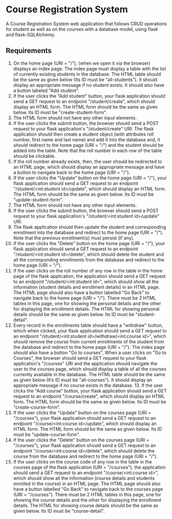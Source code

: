 # Course Registration System
A Course Registration System web application that follows CRUD operations for student as well as on the courses with a database model, using flask and flask-SQLAlchemy.

## Requirements
1. On the home page (URI = "/"), (when we open it via the browser) displays an index page. The index page must display a table with the list of currently existing students in the database. The HTML table should be the same as given below (Its ID must be "all-students"). It should display an appropriate message if no student exists. It should also have a button labeled "Add student".
2. If the user clicks the "Add student" button, your flask application should send a GET request to an endpoint "/student/create", which should display an HTML form. The
HTML form should be the same as given below. Its ID must be "create-student-form".
3. The HTML form should not have any other input elements.
4. If the user clicks the submit button, the browser should send a POST request to your flask application's "/student/create" URI. The flask application should then create a student object (with attributes roll number, first name and last name) and add it into the database and, it should redirect to the home page (URI = "/") and the student should be added into the table. Note that the roll number in each row of the table should be clickable.
5. If the roll number already exists, then, the user should be redirected to an HTML page, which should display an appropriate message and have a button to navigate back to the home page (URI = "/").
6. If the user clicks the "Update" button on the home page (URI = "/"), your flask application should send a GET request to an endpoint "/student/<int:student id>/update", which should display an HTML form. The HTML form should be the same as given below. Its ID must be "update-student-form".
7. The HTML form should not have any other input elements.
8. If the user clicks the submit button, the browser should send a POST request to your flask application's "/student/<int:student id>/update" URI.
9. The flask application should then update the student and corresponding enrollment into the database and redirect to the home page (URI = "/"). Note that the previous enrollment(s) must persist (if any).
10. If the user clicks the "Delete" button on the home page (URI = "/"), your flask application should send a GET request to an endpoint "/student/<int:student id>/delete", which should delete the student and all the corresponding enrollments from the database and redirect to the home page (URI = "/").
11. If the user clicks on the roll number of any row in the table in the home page of the flask application, the application should send a GET request to an endpoint "/student/<int:student id>", which should show all the information (student details and enrollment details) in an HTML page. The HTML page should also have a button labelled "Go Back" to navigate back to the home page (URI = "/"). There must be 2 HTML tables in this page, one for showing the personal details and the other for displaying the enrollment details. The HTML for showing personal details should be the same as given below. Its ID must be "student-detail".
12. Every record in the enrollments table should have a "withdraw" button, which when clicked, your flask application should send a GET request to an endpoint "/student/<int:student id>/withdraw/<int:course id>", which should remove the course from current enrollments of the student from the database and redirect
to the home page (URI = "/"). The index page should also have a button "Go to courses", When a user clicks on "Go to Courses", the browser should send a GET request to your flask application's "/courses" URI and the application should navigate the user to the courses page, which should display a table of all the courses currently available in the database. The HTML table should be the same as given below (It’s ID must be "all-courses"). It should display an appropriate message if no course exists in the database. 13. If the user clicks the "Add course" button, your flask application should send a GET request to an endpoint "/course/create", which should display an HTML form. The HTML form should be the same as given below. Its ID must be "create-course-form".
14. If the user clicks the "Update" button on the courses page (URI = "/courses"), your flask application should send a GET request to an endpoint "/course/<int:course id>/update", which should display an HTML form. The HTML form should be the same as given below. Its ID must be "update-course-form".
15. If the user clicks the "Delete" button on the courses page (URI = "/courses"), your flask application should send a GET request to an endpoint "/course/<int:course id>/delete", which should delete the course from the database and redirect to the home page (URI = "/").
16. If the user clicks on the course code of any row in the table in the courses page of the flask application (URI = "/courses"), the application should send a GET request to an endpoint "/course/<int:course id>", which should show all the information (course details and students enrolled in the course) in an HTML page. The HTML page should also have a button labelled "Go Back" to navigate back to the courses page (URI = "/courses"). There must be 2 HTML tables in this page, one for showing the course details and the other for displaying the enrollment details. The HTML for showing course details should be the same as given below. Its ID must be "course-detail".
